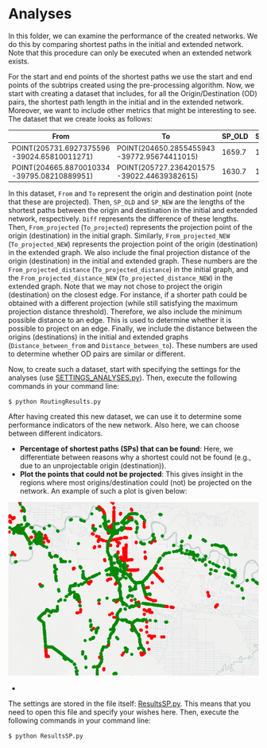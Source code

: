 # Analyses 
In this folder, we can examine the performance of the created networks. We do this by comparing shortest paths in the initial and extended network. Note that this procedure can only be executed when an extended network exists. 

For the start and end points of the shortest paths we use the start and end points of the subtrips created using the pre-processing algorithm. Now, we start with creating a dataset that includes, for all the Origin/Destination (OD) pairs, the shortest path length in the initial and in the extended network. Moreover, we want to include other metrics that might be interesting to see. The dataset that we create looks as follows:

From | To | SP_OLD | SP_NEW | Diff | From_projected | Minimal_projection_distance_from | From_projected_distance | To_projected | Minimal_projection_distance_to | To_projected_distance | From_projected_NEW | Minimal_projection_distance_from_NEW | From_projected_distance_NEW | To_projected_NEW |	Minimal_projection_distance_to_NEW | To_projected_distance_NEW | Distance_between_from | Distance_between_to
 --- |--- |--- | --- |--- |--- |--- |--- |--- |--- |--- |---| ---| --- |--- |--- |--- |---|---
POINT(205731.6927375596 -39024.65810011271)	| POINT(204650.2855455943 -39772.95674411015)	| 1659.7	| 1659.7 | 0.0	| (205734.13828451364, -39024.15897507633)	| 2.5	| 2.5	| (204646.862610691, -39775.039426025236) |	4.0 |	4.0	| (205734.13828451364, -39024.15897507633)	| 2.5	| 2.5	| (204646.862610691, -39775.039426025236) |	4.0 |	4.0 |	0.0 |	0.0 
POINT(204665.8870010334 -39795.08210889951) |	POINT(205727.2364201575 -39022.44639382615)	| 1630.7	| 1627.7	| 3.1	| (204660.90277633906, -39798.11475629857)	| 5.8	| 5.8	| (205733.5267317863, -39021.16256976572) |	6.4	| 6.4	| (204660.90277633906, -39798.11475629857)	| 5.8	| 5.8	| (205734.13828451364, -39024.15897507633) | 6.4	| 6.4	| 0.0	| 3.1

In this dataset, `From` and `To` represent the origin and destination point (note that these are projected). Then, `SP_OLD` and `SP_NEW` are the lengths of the shortest paths between the origin and destination in the initial and extended network, respectively. `Diff` represents the difference of these lengths. Then, `From_projected` (`To_projected`) represents the projection point of the origin (destination) in the initial graph. Similarly, `From_projected_NEW` (`To_projected_NEW`) represents the projection point of the origin (destination) in the extended graph. We also include the final projection distance of the origin (destination) in the initial and extended graph. These numbers are the `From_projected_distance` (`To_projected_distance`) in the initial graph, and the `From_projected_distance_NEW` (`To_projected_distance_NEW`) in the extended graph. Note that we may not chose to project the origin (destination) on the closest edge. For instance, if a shorter path could be obtained with a different projection (while still satisfying the maximum projection distance threshold). Therefore, we also include the minimum possible distance to an edge. This is used to determine whether it is possible to project on an edge. Finally, we include the distance between the origins (destinations) in the initial and extended graphs (`Distance_between_from` and `Distance_between_to`). These numbers are used to determine whether OD pairs are similar or different. 

Now, to create such a dataset, start with specifying the settings for the analyses (use [SETTINGS_ANALYSES.py](https://github.com/valentijnstienen/PEMPEM-paper/blob/main/Analyses/SETTINGS_ANALYSES.py)). Then, execute the following commands in your command line:

```
$ python RoutingResults.py
```





After having created this new dataset, we can use it to determine some performance indicators of the new network. Also here, we can choose between different indicators. 

- **Percentage of shortest paths (SPs) that can be found**: Here, we differentiate between reasons why a shortest could not be found (e.g., due to an unprojectable origin (destination)). 
- **Plot the points that could not be projected**: This gives insight in the regions where most origins/destination could (not) be projected on the network. An example of such a plot is given below:

<img src="readmefigures/projectable_points_plot.png" width="800">

- 



The settings are stored in the file itself: [ResultsSP.py](https://github.com/valentijnstienen/PEMPEM-paper/blob/main/Analyses/ResultsSP.py). This means that you need to open this file and specify your wishes here. Then, execute the following commands in your command line:

```
$ python ResultsSP.py
```
